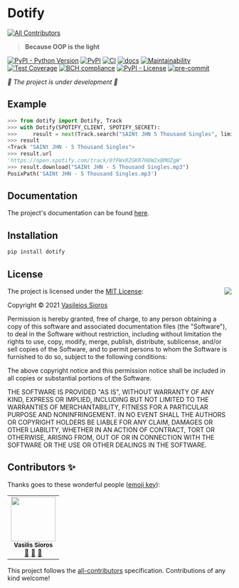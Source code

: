 # Dotify
<!-- ALL-CONTRIBUTORS-BADGE:START - Do not remove or modify this section -->
[![All Contributors](https://img.shields.io/badge/all_contributors-1-orange.svg?style=flat-square)](#contributors-)
<!-- ALL-CONTRIBUTORS-BADGE:END -->

> **Because OOP is the light**

[![PyPI - Python Version](https://img.shields.io/pypi/pyversions/dotify)](https://www.python.org/)
[![PyPI](https://img.shields.io/pypi/v/dotify)](https://pypi.org/project/dotify/)
[![CI](https://github.com/billsioros/dotify/actions/workflows/ci.yml/badge.svg)](https://github.com/billsioros/dotify/actions/workflows/ci.yml)
[![docs](https://github.com/billsioros/dotify/actions/workflows/docs.yml/badge.svg)](https://billsioros.github.io/dotify/)
[![Maintainability](https://api.codeclimate.com/v1/badges/573685a448c6422d49de/maintainability)](https://codeclimate.com/github/billsioros/dotify/maintainability)
[![Test Coverage](https://api.codeclimate.com/v1/badges/573685a448c6422d49de/test_coverage)](https://codeclimate.com/github/billsioros/dotify/test_coverage)
[![BCH compliance](https://bettercodehub.com/edge/badge/billsioros/dotify?branch=master)](https://bettercodehub.com/)
[![PyPI - License](https://img.shields.io/pypi/l/dotify)](https://opensource.org/licenses/MIT)
[![pre-commit](https://img.shields.io/badge/pre--commit-enabled-brightgreen?logo=pre-commit&logoColor=white)](https://github.com/pre-commit/pre-commit)

*🚧 The project is under development 🚧*

## Example

```python
>>> from dotify import Dotify, Track
>>> with Dotify(SPOTIFY_CLIENT, SPOTIFY_SECRET):
>>>     result = next(Track.search("SAINt JHN 5 Thousand Singles", limit=1))
>>> result
<Track "SAINt JHN - 5 Thousand Singles">
>>> result.url
'https://open.spotify.com/track/0fFWxRZGKR7HDW2xBMOZgW'
>>> result.download("SAINt JHN - 5 Thousand Singles.mp3")
PosixPath('SAINt JHN - 5 Thousand Singles.mp3')
```

## Documentation

The project's documentation can be found [here](https://billsioros.github.io/dotify/).

## Installation

```bash
pip install dotify
```

## License

<img align="right" src="http://opensource.org/trademarks/opensource/OSI-Approved-License-100x137.png">

The project is licensed under the [MIT License](http://opensource.org/licenses/MIT):

Copyright &copy; 2021 [Vasileios Sioros](https://github.com/billsioros)

Permission is hereby granted, free of charge, to any person obtaining a copy of this software and associated documentation files (the "Software"), to deal in the Software without restriction, including without limitation the rights to use, copy, modify, merge, publish, distribute, sublicense, and/or sell copies of the Software, and to permit persons to whom the Software is furnished to do so, subject to the following conditions:

The above copyright notice and this permission notice shall be included in all copies or substantial portions of the Software.

THE SOFTWARE IS PROVIDED "AS IS", WITHOUT WARRANTY OF ANY KIND, EXPRESS OR IMPLIED, INCLUDING BUT NOT LIMITED TO THE WARRANTIES OF MERCHANTABILITY, FITNESS FOR A PARTICULAR PURPOSE AND NONINFRINGEMENT. IN NO EVENT SHALL THE AUTHORS OR COPYRIGHT HOLDERS BE LIABLE FOR ANY CLAIM, DAMAGES OR OTHER LIABILITY, WHETHER IN AN ACTION OF CONTRACT, TORT OR OTHERWISE, ARISING FROM, OUT OF OR IN CONNECTION WITH THE SOFTWARE OR THE USE OR OTHER DEALINGS IN THE SOFTWARE.

## Contributors ✨

Thanks goes to these wonderful people ([emoji key](https://allcontributors.org/docs/en/emoji-key)):

<!-- ALL-CONTRIBUTORS-LIST:START - Do not remove or modify this section -->
<!-- prettier-ignore-start -->
<!-- markdownlint-disable -->
<table>
  <tr>
    <td align="center"><a href="https://www.linkedin.com/in/vasileios-sioros/"><img src="https://avatars.githubusercontent.com/u/33862937?v=4?s=100" width="100px;" alt=""/><br /><sub><b>Vasilis Sioros</b></sub></a><br /><a href="#maintenance-billsioros" title="Maintenance">🚧</a> <a href="#projectManagement-billsioros" title="Project Management">📆</a> <a href="https://github.com/billsioros/dotify/commits?author=billsioros" title="Documentation">📖</a></td>
  </tr>
</table>

<!-- markdownlint-restore -->
<!-- prettier-ignore-end -->

<!-- ALL-CONTRIBUTORS-LIST:END -->

This project follows the [all-contributors](https://github.com/all-contributors/all-contributors) specification. Contributions of any kind welcome!
